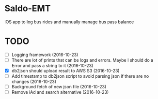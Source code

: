 # Saldo-EMT
iOS app to log bus rides and manually manage bus pass balance

# TODO
- [ ] Logging framework (2016-10-23)
- [ ] There are lot of prints that can be logs and errors. Maybe I should do a Error and pass a string to it (2016-10-23)
- [x] db2json should upload result to AWS S3 (2016-10-23)
- [ ] Add timestamp to db2json script to avoid parsing json if there are no changes (2016-10-23)
- [ ] Background fetch of new json file (2016-10-23)
- [ ] Remove iAd and search alternative (2016-10-23)
